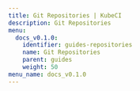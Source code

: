 ```yaml
---
title: Git Repositories | KubeCI
description: Git Repositories
menu:
  docs_v0.1.0:
    identifier: guides-repositories
    name: Git Repositories
    parent: guides
    weight: 50
menu_name: docs_v0.1.0
---
```

